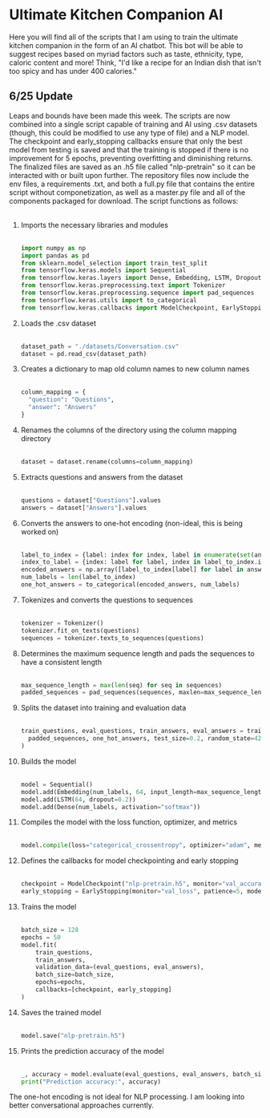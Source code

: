<h1>Ultimate Kitchen Companion AI</h1>
Here you will find all of the scripts that I am using to train the ultimate kitchen companion in the form of an AI chatbot. This bot will be able to suggest recipes based on myriad factors such as taste, ethnicity, type, caloric content and more! Think, "I'd like a recipe for an Indian dish that isn't too spicy and has under 400 calories."
<h2>6/25 Update</h2>
Leaps and bounds have been made this week. The scripts are now combined into a single script capable of training and AI using .csv datasets (though, this could be modified to use any type of file) and a NLP model. The checkpoint and early_stopping callbacks ensure that only the best model from testing is saved and that the training is stopped if there is no improvement for 5 epochs, preventing overfitting and diminishing returns. The finalized files are saved as an .h5 file called "nlp-pretrain" so it can be interacted with or built upon further. The repository files now include the env files, a requirements .txt, and both a full.py file that contains the entire script without componetization, as well as a master.py file and all of the components packaged for download. The script functions as follows:
<div>&nbsp</div>
<ol>
  <li>Imports the necessary libraries and modules
  <div>&nbsp</div>
  
  ```python
  import numpy as np
  import pandas as pd
  from sklearn.model_selection import train_test_split
  from tensorflow.keras.models import Sequential
  from tensorflow.keras.layers import Dense, Embedding, LSTM, Dropout
  from tensorflow.keras.preprocessing.text import Tokenizer
  from tensorflow.keras.preprocessing.sequence import pad_sequences
  from tensorflow.keras.utils import to_categorical
  from tensorflow.keras.callbacks import ModelCheckpoint, EarlyStopping
  ```

  </li>
  <li>Loads the .csv dataset
  <div>&nbsp</div>

  ```python
  dataset_path = "./datasets/Conversation.csv"
  dataset = pd.read_csv(dataset_path)
  ```
    
  </li>
  <li>Creates a dictionary to map old column names to new column names
  <div>&nbsp</div>

  ```python
  column_mapping = {
    "question": "Questions",
    "answer": "Answers"
  }
  ```

  </li>
  <li>Renames the columns of the directory using the column mapping directory
  <div>&nbsp</div>

  ```python
  dataset = dataset.rename(columns=column_mapping)
  ```
  
  </li>
  <li>Extracts questions and answers from the dataset
  <div>&nbsp</div>

  ```python
  questions = dataset["Questions"].values
  answers = dataset["Answers"].values
  ```

  </li>
  <li>Converts the answers to one-hot encoding (non-ideal, this is being worked on)
  <div>&nbsp</div>
    
  ```python
  label_to_index = {label: index for index, label in enumerate(set(answers))}
  index_to_label = {index: label for label, index in label_to_index.items()}
  encoded_answers = np.array([label_to_index[label] for label in answers])
  num_labels = len(label_to_index)
  one_hot_answers = to_categorical(encoded_answers, num_labels)
  ```
    
  </li>
  <li>Tokenizes and converts the questions to sequences
  <div>&nbsp</div>

  ```python
  tokenizer = Tokenizer()
  tokenizer.fit_on_texts(questions)
  sequences = tokenizer.texts_to_sequences(questions)
  ```
    
  </li>
  <li>Determines the maximum sequence length and pads the sequences to have a consistent length
  <div>&nbsp<div>
    
  ```python
  max_sequence_length = max(len(seq) for seq in sequences)
  padded_sequences = pad_sequences(sequences, maxlen=max_sequence_length)
  ```
    
  </li>
  <li>Splits the dataset into training and evaluation data
  <div>&nbsp<div>
    
  ```python
  train_questions, eval_questions, train_answers, eval_answers = train_test_split(
    padded_sequences, one_hot_answers, test_size=0.2, random_state=42
  )
  ```
    
  </li>
  <li>Builds the model
  <div>&nbsp<div>
    
  ```python
  model = Sequential()
  model.add(Embedding(num_labels, 64, input_length=max_sequence_length))
  model.add(LSTM(64, dropout=0.2))
  model.add(Dense(num_labels, activation="softmax"))
  ```
    
  </li>
  <li>Compiles the model with the loss function, optimizer, and metrics
  <div>&nbsp<div>
    
  ```python
  model.compile(loss="categorical_crossentropy", optimizer="adam", metrics=["accuracy"])
  ```
    
  </li>
  <li>Defines the callbacks for model checkpointing and early stopping
  <div>&nbsp<div>
    
  ```python
  checkpoint = ModelCheckpoint("nlp-pretrain.h5", monitor="val_accuracy", save_best_only=True, mode="max")
  early_stopping = EarlyStopping(monitor="val_loss", patience=5, mode="min", restore_best_weights=True)
  ```
    
  </li>
  <li>Trains the model
  <div>&nbsp<div>
    
  ```python
  batch_size = 128
  epochs = 50
  model.fit(
      train_questions,
      train_answers,
      validation_data=(eval_questions, eval_answers),
      batch_size=batch_size,
      epochs=epochs,
      callbacks=[checkpoint, early_stopping]
  )

  ```
    
  </li>
  <li>Saves the trained model
  <div>&nbsp<div>
    
  ```python
  model.save("nlp-pretrain.h5")
  ```
    
  </li>
  <li>Prints the prediction accuracy of the model
  <div>&nbsp<div>
    
  ```python
  _, accuracy = model.evaluate(eval_questions, eval_answers, batch_size=batch_size)
  print("Prediction accuracy:", accuracy)
  ```
    
  </li>
</ol>
The one-hot encoding is not ideal for NLP processing. I am looking into better conversational approaches currently.

